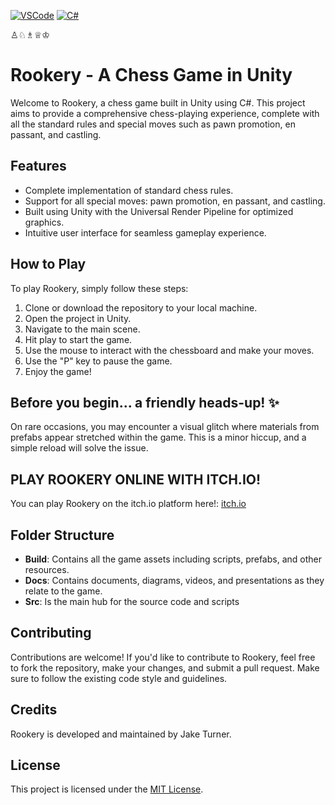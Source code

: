 [![VSCode](https://img.shields.io/badge/VSCode-Editor-blue.svg?style=for-readme)](https://code.visualstudio.com/)
[![C#](https://img.shields.io/badge/C%23-Language-blue.svg?style=for-readme)](https://docs.microsoft.com/en-us/dotnet/csharp/)

♙♘♗♕♔
# Rookery - A Chess Game in Unity

Welcome to Rookery, a chess game built in Unity using C#. This project aims to provide a comprehensive chess-playing experience, complete with all the standard rules and special moves such as pawn promotion, en passant, and castling.

## Features

- Complete implementation of standard chess rules.
- Support for all special moves: pawn promotion, en passant, and castling.
- Built using Unity with the Universal Render Pipeline for optimized graphics.
- Intuitive user interface for seamless gameplay experience.

## How to Play

To play Rookery, simply follow these steps:

1. Clone or download the repository to your local machine.
2. Open the project in Unity.
3. Navigate to the main scene.
4. Hit play to start the game.
5. Use the mouse to interact with the chessboard and make your moves.
6. Use the "P" key to pause the game.
7. Enjoy the game!

## Before you begin... a friendly heads-up! ✨
On rare occasions, you may encounter a visual glitch where materials from prefabs appear stretched within the game. This is a minor hiccup, and a simple reload will solve the issue.

## PLAY ROOKERY ONLINE WITH ITCH.IO!
You can play Rookery on the itch.io platform here!: [itch.io](https://binksee.itch.io/rookery)

## Folder Structure

- **Build**: Contains all the game assets including scripts, prefabs, and other resources.
- **Docs**: Contains documents, diagrams, videos, and presentations as they relate to the game.
- **Src**: Is the main hub for the source code and scripts

## Contributing

Contributions are welcome! If you'd like to contribute to Rookery, feel free to fork the repository, make your changes, and submit a pull request. Make sure to follow the existing code style and guidelines.

## Credits

Rookery is developed and maintained by Jake Turner.

## License

This project is licensed under the [MIT License](LICENSE).


